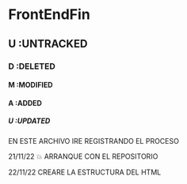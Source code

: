 #  FrontEndFin 

## U :UNTRACKED
### D :DELETED
#### M :MODIFIED
#### A :ADDED
##### U :UPDATED

EN ESTE ARCHIVO IRE REGISTRANDO EL PROCESO 

21/11/22  :collision: ARRANQUE CON EL REPOSITORIO


22/11/22 CREARE LA ESTRUCTURA DEL HTML

